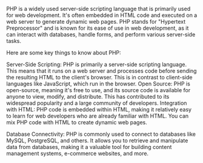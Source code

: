 
<!-- For spacing...
echo '<br>'; -->

PHP is a widely used server-side scripting language that is primarily used for web development. It's often embedded in HTML code and executed on a web server to generate dynamic web pages. PHP stands for "Hypertext Preprocessor" and is known for its ease of use in web development, as it can interact with databases, handle forms, and perform various server-side tasks.

Here are some key things to know about PHP:

Server-Side Scripting: PHP is primarily a server-side scripting language. This means that it runs on a web server and processes code before sending the resulting HTML to the client's browser. This is in contrast to client-side languages like JavaScript, which run in the browser.
Open Source: PHP is open-source, meaning it's free to use, and its source code is available for anyone to view, modify, and distribute. This has contributed to its widespread popularity and a large community of developers.
Integration with HTML: PHP code is embedded within HTML, making it relatively easy to learn for web developers who are already familiar with HTML. You can mix PHP code with HTML to create dynamic web pages.

Database Connectivity: PHP is commonly used to connect to databases like MySQL, PostgreSQL, and others. It allows you to retrieve and manipulate data from databases, making it a valuable tool for building content management systems, e-commerce websites, and more.


